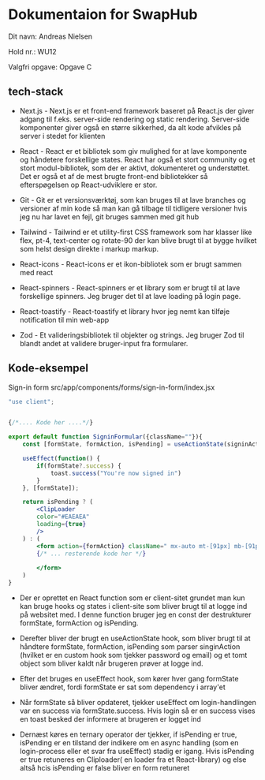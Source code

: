 # Dokumentaion for SwapHub
Dit navn:
Andreas Nielsen

Hold nr.:
WU12

Valgfri opgave:
Opgave C

## tech-stack
* Next.js - Next.js er et front-end framework baseret på React.js der giver adgang til f.eks. server-side rendering og static rendering. Server-side komponenter giver også en større sikkerhed, da alt kode afvikles på server i stedet for klienten

* React - React er et bibliotek som giv mulighed for at lave komponente og håndetere forskellige states. React har også et stort community og et stort modul-bibliotek, som der er aktivt, dokumenteret og understøttet. Det er også et af de mest brugte front-end bibliotekker så efterspøgelsen op React-udviklere er stor.

* Git - Git er et versionsværktøj, som kan bruges til at lave branches og versioner af min kode så man kan gå tilbage til tidligere versioner hvis jeg nu har lavet en fejl, git bruges sammen med git hub

* Tailwind - Tailwind er et utility-first CSS framework som har klasser like flex, pt-4, text-center og rotate-90 der kan blive brugt til at bygge hvilket som helst design direkte i markup markup.

* React-icons - React-icons er et ikon-bibliotek som er brugt sammen med react

* React-spinners - React-spinners er et library som er brugt til at lave forskellige spinners. Jeg bruger det til at lave loading på login page.

* React-toastify - React-toastify et library hvor jeg nemt kan tilføje notification til min web-app

* Zod - Et valideringsbibliotek til objekter og strings. Jeg bruger Zod til blandt andet at validere bruger-input fra formularer.

## Kode-eksempel

Sign-in form
src/app/components/forms/sign-in-form/index.jsx

``` jsx
"use client";


{/*.... Kode her ....*/}

export default function SigninFormular({className=""}){
    const [formState, formAction, isPending] = useActionState(signinAction, {});

    useEffect(function() {
        if(formState?.success) {
            toast.success("You're now signed in")
        }
    }, [formState]);

    return isPending ? (
        <ClipLoader
        color="#EAEAEA"
        loading={true}
        />
    ) : (
        <form action={formAction} className=" mx-auto mt-[91px] mb-[91px]  border w-[320px] p-6 rounded-sm ">
        {/* ... resterende kode her */}
        
        </form>
    )
}

```
* Der er oprettet en React function som er client-sitet grundet man kun kan bruge hooks og states i client-site som bliver brugt til at logge ind på websitet med. I denne function bruger jeg en const der destrukturer formState, formAction og isPending.

* Derefter bliver der brugt  en useActionState hook, som bliver brugt til at håndtere formState, formAction, isPending som parser singinAction (hvilket er en custom hook som tjekker password og email) og et tomt object som bliver kaldt når brugeren prøver at logge ind.

* Efter det bruges en useEffect hook, som kører hver gang formState bliver ændret, fordi formState er sat som dependency i array'et

* Når formState så bliver opdateret, tjekker useEffect om login-handlingen var en success via formState.success. Hvis login så er en success vises en toast besked der informere at brugeren er logget ind

* Dernæst køres en ternary operator der tjekker, if isPending er true, isPending er en tilstand der indikere om en async handling (som en login-process eller et svar fra useEffect) stadig er igang. Hvis isPending er true retuneres en Cliploader( en loader fra et React-library) og else altså hcis isPending er false bliver en form retuneret

